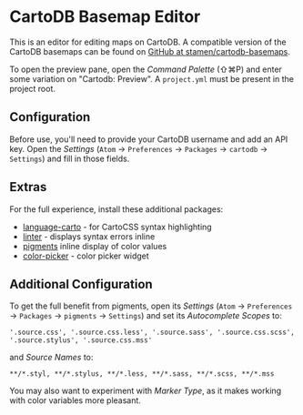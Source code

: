 # CartoDB Basemap Editor

This is an editor for editing maps on CartoDB. A compatible version of the
CartoDB basemaps can be found on
[GitHub at stamen/cartodb-basemaps](https://github.com/stamen/cartodb-basemaps).

To open the preview pane, open the _Command Palette_ (⇧⌘P) and enter some
variation on "Cartodb: Preview". A `project.yml` must be present in the project
root.

## Configuration

Before use, you'll need to provide your CartoDB username and add an API key.
Open the _Settings_ (`Atom` → `Preferences` → `Packages` → `cartodb` →
`Settings`) and fill in those fields.

## Extras

For the full experience, install these additional packages:

* [language-carto](https://atom.io/packages/language-carto) - for CartoCSS
  syntax highlighting
* [linter](https://atom.io/packages/linter) - displays syntax errors inline
* [pigments](https://atom.io/packages/pigments) inline display of color values
* [color-picker](https://atom.io/packages/color-picker) - color picker widget

## Additional Configuration

To get the full benefit from pigments, open its _Settings_ (`Atom` →
`Preferences` → `Packages` → `pigments` → `Settings`) and set its _Autocomplete
Scopes_ to:

```
'.source.css', '.source.css.less', '.source.sass', '.source.css.scss', '.source.stylus', '.source.css.mss'
```

and _Source Names_ to:

```
**/*.styl, **/*.stylus, **/*.less, **/*.sass, **/*.scss, **/*.mss
```

You may also want to experiment with _Marker Type_, as it makes working with
color variables more pleasant.

